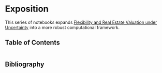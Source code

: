 # Exposition

This series of notebooks expands [Flexibility and Real Estate Valuation
under Uncertainty](https://www.wiley.com/go/geltner-deneufville/flexibility-and-real-estate-valuation) into a more robust computational framework.

## Table of Contents
```{tableofcontents}
```

## Bibliography
```{bibliography}
```